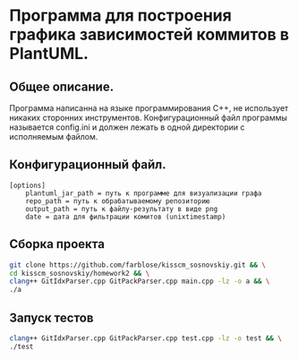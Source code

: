 # Программа для построения графика зависимостей коммитов в PlantUML.
## Общее описание.
Программа написанна на языке программирования C++, не использует никаких сторонних инструментов.
Конфигурационный файл программы называется config.ini и должен лежать в одной директории с исполняемым файлом.
## Конфигурационный файл.
```
[options]
    plantuml_jar_path = путь к программе для визуализации графа
    repo_path = путь к обрабатываемому репозиторию
    output_path = путь к файлу-результату в виде png
    date = дата для фильтрации комитов (unixtimestamp)
```
## Сборка проекта
```bash
git clone https://github.com/farblose/kisscm_sosnovskiy.git && \
cd kisscm_sosnovskiy/homework2 && \
clang++ GitIdxParser.cpp GitPackParser.cpp main.cpp -lz -o a && \
./a
```
## Запуск тестов
```bash
clang++ GitIdxParser.cpp GitPackParser.cpp test.cpp -lz -o test && \
./test
```
